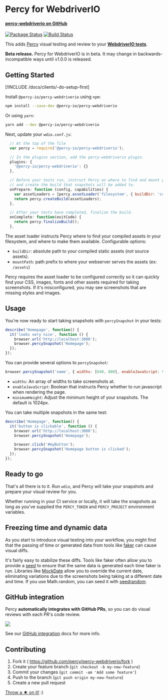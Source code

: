 # Percy for WebdriverIO
#### [percy-webdriverio on GitHub <i class="fa fa-github" aria-hidden="true"></i>](https://github.com/percy/percy-webdriverio)

[![Package Status](https://img.shields.io/npm/v/@percy-io/percy-webdriverio.svg)](https://www.npmjs.com/package/@percy-io/percy-webdriverio)
[![Build Status](https://travis-ci.org/percy/percy-webdriverio.svg?branch=master)](https://travis-ci.org/percy/percy-webdriverio)

This adds [Percy](https://percy.io) visual testing and review to your [**WebdriverIO tests**](http://webdriver.io/).  

<div class="Alert Alert--warning">
  <b>Beta release.</b> Percy for WebdriverIO is in beta. It may change in backwards-incompatible ways until v1.0.0 is released.
</div>

## Getting Started

[!INCLUDE /docs/clients/-do-setup-first]

Install `@percy-io/percy-webdriverio` using `npm`:

```sh
npm install --save-dev @percy-io/percy-webdriverio
```

Or using `yarn`:

```sh
yarn add --dev @percy-io/percy-webdriverio
```

Next, update your `wdio.conf.js`:
```js
  // At the top of the file
  var percy = require('@percy-io/percy-webdriverio');

  // In the plugins section, add the percy-webdriverio plugin.
  plugins: {
    '@percy-io/percy-webdriverio': {}
  },

  // Before your tests run, instruct Percy on where to find and mount your assets,
  // and create the build that snapshots will be added to.
  onPrepare: function (config, capabilities) {
    var assetLoaders = [percy.assetLoader('filesystem', { buildDir: 'compiled-assets-dir', mountPath: '/assets' })];
    return percy.createBuild(assetLoaders);
  },

  // After your tests have completed, finalize the build.
  onComplete: function(exitCode) {
    return percy.finalizeBuild();
  },
```

The asset loader instructs Percy where to find your compiled assets in your filesystem, and where
to make them available. Configurable options:

* `buildDir`: absolute path to your compiled static assets (_not_ source assets).
* `mountPath`: path prefix to where your webserver serves the assets (ex: `/assets`)

Percy requires the asset loader to be configured correctly so it can quickly find your CSS, images, fonts and other assets required for taking screenshots. If it's misconfigured, you may see screenshots that are missing styles and images.

## Usage

You're now ready to start taking snapshots with `percySnapshot` in your tests:

```js
describe('Homepage', function() {
  it('looks very nice', function () {
    browser.url('http://localhost:3000');
    browser.percySnapshot('Homepage');
  });
});
```

You can provide several options to `percySnapshot`:

```js
browser.percySnapshot('name', { widths: [640, 800], enableJavaScript: true, minimumHeight: 400 });
```
* `widths`: An array of widths to take screenshots at.
* `enableJavaScript`: Boolean that instructs Percy whether to run javascript when rendering the page.
* `minimumHeight`: Adjust the minimum height of your snapshots. The default is 1024px.

You can take multiple snapshots in the same test:

```js
describe('Homepage', function() {
  it('button is clickable', function () {
    browser.url('http://localhost:3000');
    browser.percySnapshot('Homepage');

    browser.click('#myButton');
    browser.percySnapshot('Homepage button is clicked');
  });
});
```


## Ready to go
That's all there is to it.  Run `wdio`, and Percy will take your snapshots and prepare your visual
review for you.

Whether running in your CI service or locally, it will take the snapshots as long as you've supplied the `PERCY_TOKEN` and `PERCY_PROJECT` environment variables.

## Freezing time and dynamic data

As you start to introduce visual testing into your workflow, you might find that the passing of time or generated data from tools like [faker](https://github.com/marak/Faker.js/) can cause visual diffs.

It's fairly easy to stabilize these diffs. Tools like faker often allow you to provide a [seed](https://github.com/marak/Faker.js/#setting-a-randomness-seed) to ensure that the same data is generated each time faker is run. Libraries like [MockDate](https://github.com/boblauer/MockDate) allow you to override the current date, eliminating variations due to the screenshots being taking at a different date and time. If you use Math.random, you can seed it with [seedrandom](https://github.com/davidbau/seedrandom).


## GitHub integration

Percy **automatically integrates with GitHub PRs**, so you can do visual reviews with each PR's code review.

![](/images/docs/docs-github.jpg)

See our [GitHub integration](/docs/integrations/github) docs for more info.


## Contributing

1. Fork it ( https://github.com/percy/percy-webdriverio/fork )
2. Create your feature branch (`git checkout -b my-new-feature`)
3. Commit your changes (`git commit -am 'Add some feature'`)
4. Push to the branch (`git push origin my-new-feature`)
5. Create a new pull request

[Throw a ★ on it!](https://github.com/percy/percy-webdriverio) :)
